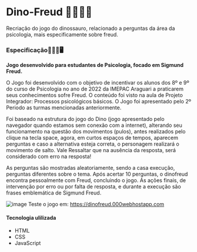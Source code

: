 # Dino-Freud 👨🏻‍💻🦖
Recriação do jogo do dinossauro, relacionado a perguntas da área da psicologia, mais especificamente sobre freud.

### Especificação👩🏻‍⚕️🖥️
 **Jogo desenvolvido para estudantes de Psicologia, focado em Sigmund Freud.**
 
O Jogo foi desenvolvido com o objetivo de incentivar os alunos dos 8º e 9º do curso de Psicologia no ano de 2022 da IMEPAC Araguari a praticarem seus conhecimentos sofre Freud. O conteúdo foi visto na aula de Projeto Integrador: Processos psicológicos básicos.
O Jogo foi apresentado pelo 2º Periodo as turmas mencionadas anteriormente.

Foi baseado na estrutura do jogo do Dino (jogo apresentado pelo navegador quando estamos sem conexão com a internet), alterando seu funcionamento na questão dos movimentos (pulos), antes realizados pelo clique na tecla space, agora, em curtos espaços de tempos, aparecem perguntas e caso a alternativa esteja correta, o personagem realizará o movimento de salto. Vale Ressaltar que na ausência da resposta, será considerado com erro na resposta!

As perguntas são mostradas aleatoriamente, sendo a casa execução, perguntas diferentes sobre o tema. Após acertar 10 perguntas, o dinofreud encontra pessoalmente com Freud, concluindo o jogo. 
As ações finais, de intervenção por erro ou por falta de resposta, e durante a execução são frases emblemática de Sigmund Freud.


![image](https://github.com/1BrenoOliveira/Dino-Freud/assets/59750674/c9ab2371-92b7-47b9-880e-4f495f4ecea5)
Teste o jogo em: <https://dinofreud.000webhostapp.com>

#### Tecnologia ulilizada
- HTML
- CSS
- JavaScript
